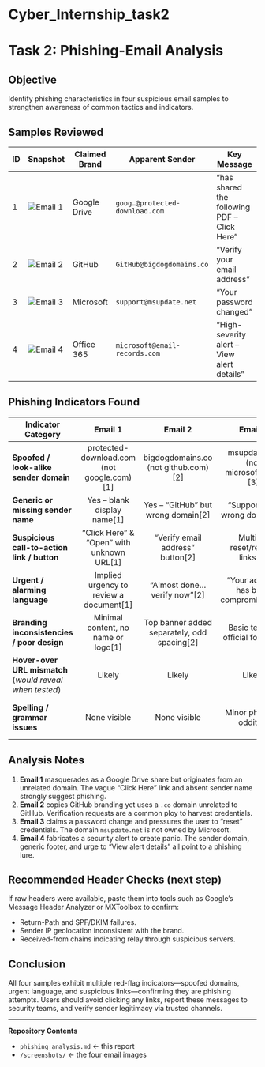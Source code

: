 # Cyber_Internship_task2
# Task 2: Phishing-Email Analysis

## Objective  
Identify phishing characteristics in four suspicious email samples to strengthen awareness of common tactics and indicators.

## Samples Reviewed  
| ID | Snapshot | Claimed Brand | Apparent Sender | Key Message |
|----|-----------|---------------|-----------------|-------------|
| 1  | ![Email 1](attached_image:1) | Google Drive | `goog…@protected-download.com` | “has shared the following PDF – Click Here” |
| 2  | ![Email 2](attached_image:2) | GitHub | `GitHub@bigdogdomains.co` | “Verify your email address” |
| 3  | ![Email 3](attached_image:3) | Microsoft | `support@msupdate.net` | “Your password changed” |
| 4  | ![Email 4](attached_image:4) | Office 365 | `microsoft@email-records.com` | “High-severity alert – View alert details” |

## Phishing Indicators Found

| Indicator Category | Email 1 | Email 2 | Email 3 | Email 4 |
|--------------------|:-------:|:-------:|:-------:|:-------:|
| **Spoofed / look-alike sender domain** | protected-download.com (not google.com)[1] | bigdogdomains.co (not github.com)[2] | msupdate.net (not microsoft.com)[3] | email-records.com (not microsoft.com)[4] |
| **Generic or missing sender name** | Yes – blank display name[1] | Yes – “GitHub” but wrong domain[2] | “Support” but wrong domain[3] | “Microsoft” but wrong domain[4] |
| **Suspicious call-to-action link / button** | “Click Here” & “Open” with unknown URL[1] | “Verify email address” button[2] | Multiple reset/review links[3] | “View alert details” button[4] |
| **Urgent / alarming language** | Implied urgency to review a document[1] | “Almost done… verify now”[2] | “Your account has been compromised”[3] | “High-severity alert has been triggered”[4] |
| **Branding inconsistencies / poor design** | Minimal content, no name or logo[1] | Top banner added separately, odd spacing[2] | Basic text, no official footer[3] | Inconsistent fonts & spacing[4] |
| **Hover-over URL mismatch** (*would reveal when tested*) | Likely | Likely | Likely | Likely |
| **Spelling / grammar issues** | None visible | None visible | Minor phrasing oddities | “Phish delivered…” awkward wording |

## Analysis Notes
1. **Email 1** masquerades as a Google Drive share but originates from an unrelated domain. The vague “Click Here” link and absent sender name strongly suggest phishing.
2. **Email 2** copies GitHub branding yet uses a `.co` domain unrelated to GitHub. Verification requests are a common ploy to harvest credentials.
3. **Email 3** claims a password change and pressures the user to “reset” credentials. The domain `msupdate.net` is not owned by Microsoft.
4. **Email 4** fabricates a security alert to create panic. The sender domain, generic footer, and urge to “View alert details” all point to a phishing lure.

## Recommended Header Checks (next step)  
If raw headers were available, paste them into tools such as Google’s Message Header Analyzer or MXToolbox to confirm:
- Return-Path and SPF/DKIM failures.  
- Sender IP geolocation inconsistent with the brand.  
- Received-from chains indicating relay through suspicious servers.

## Conclusion  
All four samples exhibit multiple red-flag indicators—spoofed domains, urgent language, and suspicious links—confirming they are phishing attempts. Users should avoid clicking any links, report these messages to security teams, and verify sender legitimacy via trusted channels.

---

**Repository Contents**
- `phishing_analysis.md` ← this report  
- `/screenshots/` ← the four email images  
